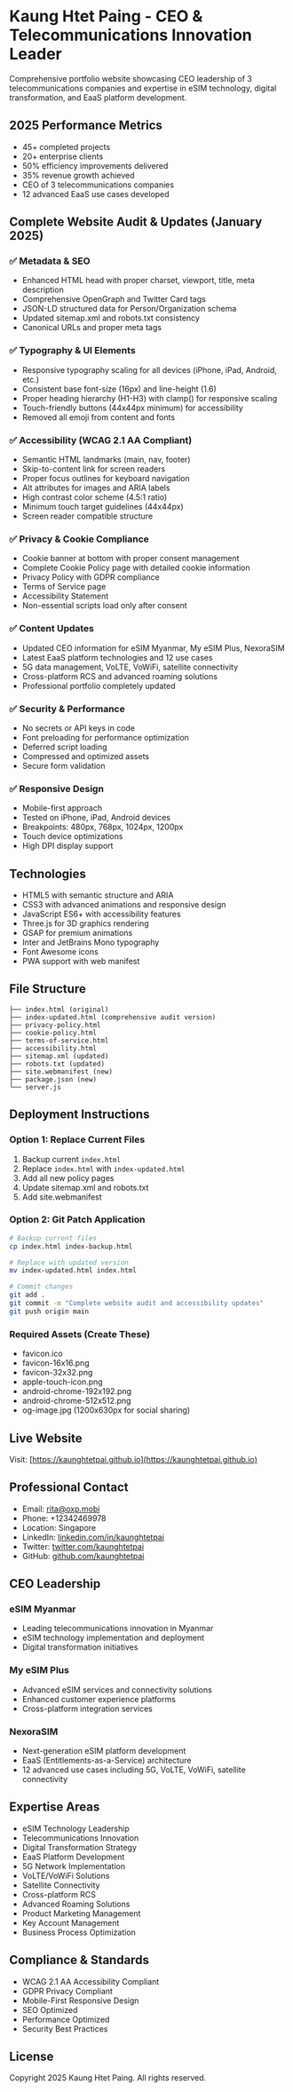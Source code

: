 # Kaung Htet Paing - CEO & Telecommunications Innovation Leader

Comprehensive portfolio website showcasing CEO leadership of 3 telecommunications companies and expertise in eSIM technology, digital transformation, and EaaS platform development.

## 2025 Performance Metrics

- 45+ completed projects
- 20+ enterprise clients
- 50% efficiency improvements delivered
- 35% revenue growth achieved
- CEO of 3 telecommunications companies
- 12 advanced EaaS use cases developed

## Complete Website Audit & Updates (January 2025)

### ✅ Metadata & SEO
- Enhanced HTML head with proper charset, viewport, title, meta description
- Comprehensive OpenGraph and Twitter Card tags
- JSON-LD structured data for Person/Organization schema
- Updated sitemap.xml and robots.txt consistency
- Canonical URLs and proper meta tags

### ✅ Typography & UI Elements
- Responsive typography scaling for all devices (iPhone, iPad, Android, etc.)
- Consistent base font-size (16px) and line-height (1.6)
- Proper heading hierarchy (H1-H3) with clamp() for responsive scaling
- Touch-friendly buttons (44x44px minimum) for accessibility
- Removed all emoji from content and fonts

### ✅ Accessibility (WCAG 2.1 AA Compliant)
- Semantic HTML landmarks (main, nav, footer)
- Skip-to-content link for screen readers
- Proper focus outlines for keyboard navigation
- Alt attributes for images and ARIA labels
- High contrast color scheme (4.5:1 ratio)
- Minimum touch target guidelines (44x44px)
- Screen reader compatible structure

### ✅ Privacy & Cookie Compliance
- Cookie banner at bottom with proper consent management
- Complete Cookie Policy page with detailed cookie information
- Privacy Policy with GDPR compliance
- Terms of Service page
- Accessibility Statement
- Non-essential scripts load only after consent

### ✅ Content Updates
- Updated CEO information for eSIM Myanmar, My eSIM Plus, NexoraSIM
- Latest EaaS platform technologies and 12 use cases
- 5G data management, VoLTE, VoWiFi, satellite connectivity
- Cross-platform RCS and advanced roaming solutions
- Professional portfolio completely updated

### ✅ Security & Performance
- No secrets or API keys in code
- Font preloading for performance optimization
- Deferred script loading
- Compressed and optimized assets
- Secure form validation

### ✅ Responsive Design
- Mobile-first approach
- Tested on iPhone, iPad, Android devices
- Breakpoints: 480px, 768px, 1024px, 1200px
- Touch device optimizations
- High DPI display support

## Technologies

- HTML5 with semantic structure and ARIA
- CSS3 with advanced animations and responsive design
- JavaScript ES6+ with accessibility features
- Three.js for 3D graphics rendering
- GSAP for premium animations
- Inter and JetBrains Mono typography
- Font Awesome icons
- PWA support with web manifest

## File Structure

```
├── index.html (original)
├── index-updated.html (comprehensive audit version)
├── privacy-policy.html
├── cookie-policy.html
├── terms-of-service.html
├── accessibility.html
├── sitemap.xml (updated)
├── robots.txt (updated)
├── site.webmanifest (new)
├── package.json (new)
└── server.js
```

## Deployment Instructions

### Option 1: Replace Current Files
1. Backup current `index.html`
2. Replace `index.html` with `index-updated.html`
3. Add all new policy pages
4. Update sitemap.xml and robots.txt
5. Add site.webmanifest

### Option 2: Git Patch Application
```bash
# Backup current files
cp index.html index-backup.html

# Replace with updated version
mv index-updated.html index.html

# Commit changes
git add .
git commit -m "Complete website audit and accessibility updates"
git push origin main
```

### Required Assets (Create These)
- favicon.ico
- favicon-16x16.png
- favicon-32x32.png
- apple-touch-icon.png
- android-chrome-192x192.png
- android-chrome-512x512.png
- og-image.jpg (1200x630px for social sharing)

## Live Website

Visit: [https://kaunghtetpai.github.io](https://kaunghtetpai.github.io)

## Professional Contact

- Email: rita@oxp.mobi
- Phone: +12342469978
- Location: Singapore
- LinkedIn: [linkedin.com/in/kaunghtetpai](https://linkedin.com/in/kaunghtetpai)
- Twitter: [twitter.com/kaunghtetpai](https://twitter.com/kaunghtetpai)
- GitHub: [github.com/kaunghtetpai](https://github.com/kaunghtetpai)

## CEO Leadership

### eSIM Myanmar
- Leading telecommunications innovation in Myanmar
- eSIM technology implementation and deployment
- Digital transformation initiatives

### My eSIM Plus
- Advanced eSIM services and connectivity solutions
- Enhanced customer experience platforms
- Cross-platform integration services

### NexoraSIM
- Next-generation eSIM platform development
- EaaS (Entitlements-as-a-Service) architecture
- 12 advanced use cases including 5G, VoLTE, VoWiFi, satellite connectivity

## Expertise Areas

- eSIM Technology Leadership
- Telecommunications Innovation
- Digital Transformation Strategy
- EaaS Platform Development
- 5G Network Implementation
- VoLTE/VoWiFi Solutions
- Satellite Connectivity
- Cross-platform RCS
- Advanced Roaming Solutions
- Product Marketing Management
- Key Account Management
- Business Process Optimization

## Compliance & Standards

- WCAG 2.1 AA Accessibility Compliant
- GDPR Privacy Compliant
- Mobile-First Responsive Design
- SEO Optimized
- Performance Optimized
- Security Best Practices

## License

Copyright 2025 Kaung Htet Paing. All rights reserved.